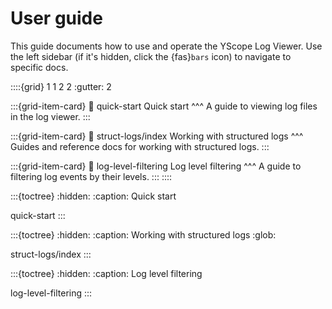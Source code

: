 # User guide

This guide documents how to use and operate the YScope Log Viewer. Use the left sidebar (if it's
hidden, click the {fas}`bars` icon) to navigate to specific docs.

::::{grid} 1 1 2 2
:gutter: 2

:::{grid-item-card}
:link: quick-start
Quick start
^^^
A guide to viewing log files in the log viewer.
:::

:::{grid-item-card}
:link: struct-logs/index
Working with structured logs
^^^
Guides and reference docs for working with structured logs.
:::

:::{grid-item-card}
:link: log-level-filtering
Log level filtering
^^^
A guide to filtering log events by their levels.
:::
::::

:::{toctree}
:hidden:
:caption: Quick start

quick-start
:::

:::{toctree}
:hidden:
:caption: Working with structured logs
:glob:

struct-logs/index
:::

:::{toctree}
:hidden:
:caption: Log level filtering

log-level-filtering
:::
